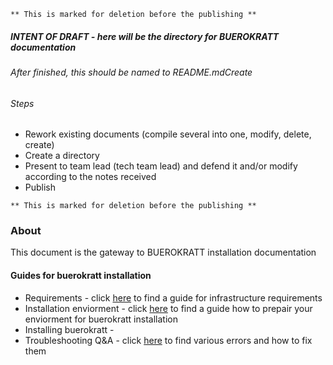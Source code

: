 ` ** This is marked for deletion before the publishing ** `

##### INTENT OF DRAFT - here will be the directory for BUEROKRATT documentation
###### After finished, this should be named to README.mdCreate 

###### Steps
- Rework existing documents (compile several into one, modify, delete, create)
- Create a directory
- Present to team lead (tech team lead) and defend it and/or modify according to the notes received
- Publish  

` ** This is marked for deletion before the publishing ** `

### About
This document is the gateway to BUEROKRATT installation documentation

#### Guides for buerokratt installation
- Requirements - click [here](../main/Requirements.md) to find a guide for infrastructure requirements
- Installation enviorment - click [here](../main/Installation_enviorment.md) to find a guide how to prepair your enviorment for buerokratt installation
- Installing buerokratt - 
- Troubleshooting Q&A - click [here](../main/Q%26A.md) to find various errors and how to fix them

